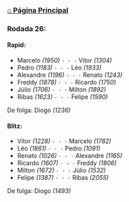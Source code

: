 ### [⌂ Página Principal](https://grupo-de-xadrez.github.io/)

### Rodada 26:

#### Rapid:

* Marcelo *(1950)* `· - ·` Vitor *(1304)*  
* Pedro *(1183)* `· - ·` Léo *(1933)*  
* Alexandre *(1196)* `· - ·` Renato *(1243)*  
* Freddy *(1878)* `· - ·` Ricardo *(1750)*  
* Júlio *(1706)* `· - ·` Milton *(1892)*  
* Ribas *(1623)* `· - ·` Felipe *(1590)*  

De folga: Diogo *(1236)*

#### Blitz:

* Vitor *(1228)* `· - ·` Marcelo *(1782)*  
* Léo *(1861)* `· - ·` Pedro *(1091)*  
* Renato *(1026)* `· - ·` Alexandre *(1165)*  
* Ricardo *(1607)* `· - ·` Freddy *(1806)*  
* Milton *(1672)* `· - ·` Júlio *(1532)*  
* Felipe *(1387)* `· - ·` Ribas *(2055)*  

De folga: Diogo *(1493)*

